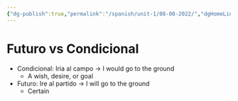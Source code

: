 ```yaml
---
{"dg-publish":true,"permalink":"/spanish/unit-1/08-08-2022/","dgHomeLink":true,"dgPassFrontmatter":false,"dgShowLocalGraph":true}
---
```


# Futuro vs Condicional
- Condicional: Iria al campo → I would go to the ground
	- A wish, desire, or goal
- Futuro: Ire al partido → I will go to the ground
	- Certain